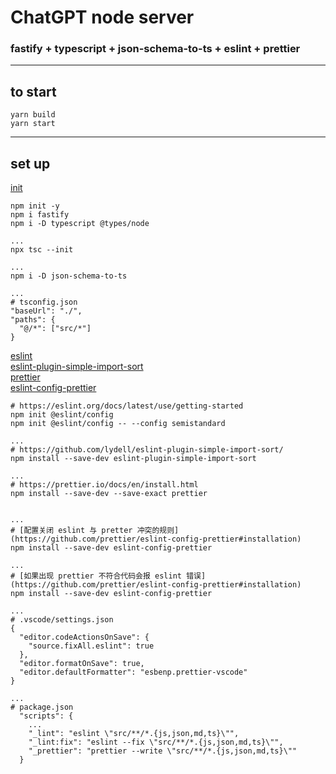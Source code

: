 # ChatGPT node server 


### fastify + typescript + json-schema-to-ts + eslint + prettier

---
## to start
```
yarn build 
yarn start
```

---
## set up
[init](https://www.fastify.io/docs/latest/Reference/TypeScript/)

```
npm init -y
npm i fastify
npm i -D typescript @types/node

...
npx tsc --init

...
npm i -D json-schema-to-ts

...
# tsconfig.json
"baseUrl": "./",
"paths": {
  "@/*": ["src/*"]
}

```

[eslint](https://eslint.org/docs/latest/use/getting-started)<br>
[eslint-plugin-simple-import-sort](https://github.com/lydell/eslint-plugin-simple-import-sort/)<br>
[prettier](https://prettier.io/docs/en/install.html)<br>
[eslint-config-prettier](https://github.com/prettier/eslint-config-prettier#installation)<br>

```
# https://eslint.org/docs/latest/use/getting-started
npm init @eslint/config
npm init @eslint/config -- --config semistandard

...
# https://github.com/lydell/eslint-plugin-simple-import-sort/
npm install --save-dev eslint-plugin-simple-import-sort

...
# https://prettier.io/docs/en/install.html
npm install --save-dev --save-exact prettier


...
# [配置关闭 eslint 与 pretter 冲突的规则](https://github.com/prettier/eslint-config-prettier#installation)
npm install --save-dev eslint-config-prettier

...
# [如果出现 prettier 不符合代码会报 eslint 错误](https://github.com/prettier/eslint-config-prettier#installation)
npm install --save-dev eslint-config-prettier

...
# .vscode/settings.json
{
  "editor.codeActionsOnSave": {
    "source.fixAll.eslint": true
  },
  "editor.formatOnSave": true,
  "editor.defaultFormatter": "esbenp.prettier-vscode"
}

...
# package.json
  "scripts": {
    ...
    "_lint": "eslint \"src/**/*.{js,json,md,ts}\"",
    "_lint:fix": "eslint --fix \"src/**/*.{js,json,md,ts}\"",
    "_prettier": "prettier --write \"src/**/*.{js,json,md,ts}\""
  }
```
